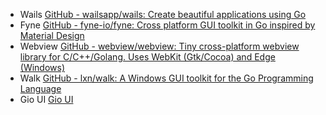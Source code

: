 
- Wails [GitHub - wailsapp/wails: Create beautiful applications using Go](https://github.com/wailsapp/wails)
- Fyne [GitHub - fyne-io/fyne: Cross platform GUI toolkit in Go inspired by Material Design](https://github.com/fyne-io/fyne/)
- Webview [GitHub - webview/webview: Tiny cross-platform webview library for C/C++/Golang. Uses WebKit (Gtk/Cocoa) and Edge (Windows)](https://github.com/webview/webview)
- Walk [GitHub - lxn/walk: A Windows GUI toolkit for the Go Programming Language](https://github.com/lxn/walk)
- Gio UI [Gio UI](https://gioui.org/)